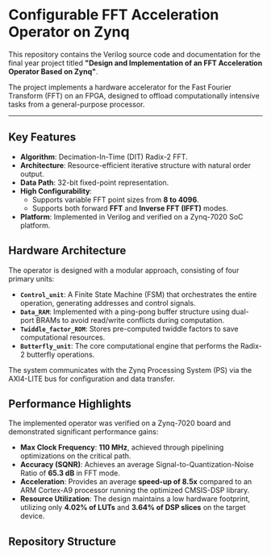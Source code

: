 # Configurable FFT Acceleration Operator on Zynq

This repository contains the Verilog source code and documentation for the final year project titled **"Design and Implementation of an FFT Acceleration Operator Based on Zynq"**.

The project implements a hardware accelerator for the Fast Fourier Transform (FFT) on an FPGA, designed to offload computationally intensive tasks from a general-purpose processor.

---

## Key Features

- **Algorithm**: Decimation-In-Time (DIT) Radix-2 FFT.
- **Architecture**: Resource-efficient iterative structure with natural order output.
- **Data Path**: 32-bit fixed-point representation.
- **High Configurability**:
    - Supports variable FFT point sizes from **8 to 4096**.
    - Supports both forward **FFT** and **Inverse FFT (IFFT)** modes.
- **Platform**: Implemented in Verilog and verified on a Zynq-7020 SoC platform.

## Hardware Architecture

The operator is designed with a modular approach, consisting of four primary units:
- **`Control_unit`**: A Finite State Machine (FSM) that orchestrates the entire operation, generating addresses and control signals.
- **`Data_RAM`**: Implemented with a ping-pong buffer structure using dual-port BRAMs to avoid read/write conflicts during computation.
- **`Twiddle_factor_ROM`**: Stores pre-computed twiddle factors to save computational resources.
- **`Butterfly_unit`**: The core computational engine that performs the Radix-2 butterfly operations.

The system communicates with the Zynq Processing System (PS) via the AXI4-LITE bus for configuration and data transfer.

## Performance Highlights

The implemented operator was verified on a Zynq-7020 board and demonstrated significant performance gains:

- **Max Clock Frequency**: **110 MHz**, achieved through pipelining optimizations on the critical path.
- **Accuracy (SQNR)**: Achieves an average Signal-to-Quantization-Noise Ratio of **65.3 dB** in FFT mode.
- **Acceleration**: Provides an average **speed-up of 8.5x** compared to an ARM Cortex-A9 processor running the optimized CMSIS-DSP library.
- **Resource Utilization**: The design maintains a low hardware footprint, utilizing only **4.02% of LUTs** and **3.64% of DSP slices** on the target device.

## Repository Structure

